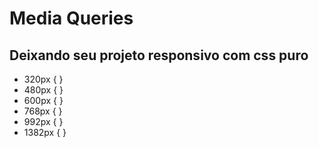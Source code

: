 # Media Queries

## Deixando seu projeto responsivo com css puro

* 320px { }  
* 480px { }
* 600px { }  
* 768px { }  
* 992px { }  
* 1382px { } 


